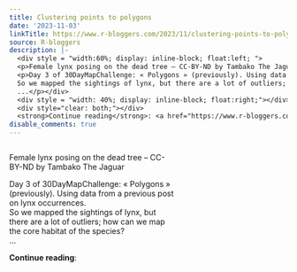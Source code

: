 ```yaml
---
title: Clustering points to polygons
date: '2023-11-03'
linkTitle: https://www.r-bloggers.com/2023/11/clustering-points-to-polygons/
source: R-bloggers
description: |-
  <div style = "width:60%; display: inline-block; float:left; ">
  <p>Female lynx posing on the dead tree – CC-BY-ND by Tambako The Jaguar</p>
  <p>Day 3 of 30DayMapChallenge: « Polygons » (previously). Using data from a previous post on lynx occurrences.<br />
  So we mapped the sightings of lynx, but there are a lot of outliers; how can we map the core habitat of the species?<br />
  ...</p></div>
  <div style = "width: 40%; display: inline-block; float:right;"></div>
  <div style="clear: both;"></div>
  <strong>Continue reading</strong>: <a href="https://www.r-bloggers.com/2023/11/clustering-points-to-polygons/" ...
disable_comments: true
---
```

<div style = "width:60%; display: inline-block; float:left; ">
<p>Female lynx posing on the dead tree – CC-BY-ND by Tambako The Jaguar</p>
<p>Day 3 of 30DayMapChallenge: « Polygons » (previously). Using data from a previous post on lynx occurrences.<br />
So we mapped the sightings of lynx, but there are a lot of outliers; how can we map the core habitat of the species?<br />
...</p></div>
<div style = "width: 40%; display: inline-block; float:right;"></div>
<div style="clear: both;"></div>
<strong>Continue reading</strong>: <a href="https://www.r-bloggers.com/2023/11/clustering-points-to-polygons/" ...